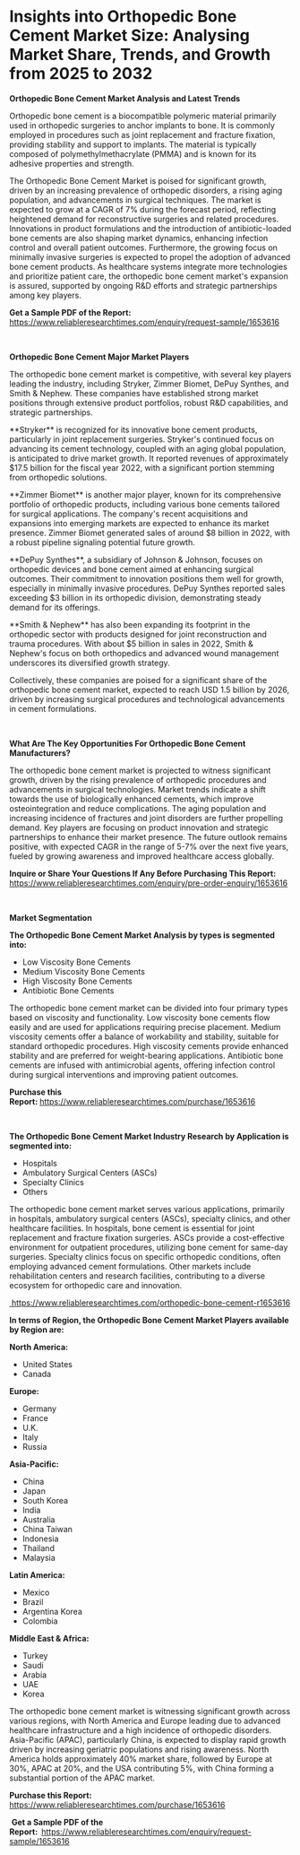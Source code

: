 <p><h1>Insights into Orthopedic Bone Cement Market Size: Analysing Market Share, Trends, and Growth from 2025 to 2032</h1></p><p><strong>Orthopedic Bone Cement Market Analysis and Latest Trends</strong></p>
<p><p>Orthopedic bone cement is a biocompatible polymeric material primarily used in orthopedic surgeries to anchor implants to bone. It is commonly employed in procedures such as joint replacement and fracture fixation, providing stability and support to implants. The material is typically composed of polymethylmethacrylate (PMMA) and is known for its adhesive properties and strength.</p><p>The Orthopedic Bone Cement Market is poised for significant growth, driven by an increasing prevalence of orthopedic disorders, a rising aging population, and advancements in surgical techniques. The market is expected to grow at a CAGR of 7% during the forecast period, reflecting heightened demand for reconstructive surgeries and related procedures. Innovations in product formulations and the introduction of antibiotic-loaded bone cements are also shaping market dynamics, enhancing infection control and overall patient outcomes. Furthermore, the growing focus on minimally invasive surgeries is expected to propel the adoption of advanced bone cement products. As healthcare systems integrate more technologies and prioritize patient care, the orthopedic bone cement market's expansion is assured, supported by ongoing R&D efforts and strategic partnerships among key players.</p></p>
<p><strong>Get a Sample PDF of the Report:&nbsp;</strong> <a href="https://www.reliableresearchtimes.com/enquiry/request-sample/1653616?utm_campaign=3103&utm_medium=2&utm_source=Github&utm_content=ia&utm_term=16042025&utm_id=orthopedic-bone-cement">https://www.reliableresearchtimes.com/enquiry/request-sample/1653616</a></p>
<p>&nbsp;</p>
<p><strong>Orthopedic Bone Cement Major Market Players</strong></p>
<p><p>The orthopedic bone cement market is competitive, with several key players leading the industry, including Stryker, Zimmer Biomet, DePuy Synthes, and Smith & Nephew. These companies have established strong market positions through extensive product portfolios, robust R&D capabilities, and strategic partnerships.</p><p>**Stryker** is recognized for its innovative bone cement products, particularly in joint replacement surgeries. Stryker's continued focus on advancing its cement technology, coupled with an aging global population, is anticipated to drive market growth. It reported revenues of approximately $17.5 billion for the fiscal year 2022, with a significant portion stemming from orthopedic solutions.</p><p>**Zimmer Biomet** is another major player, known for its comprehensive portfolio of orthopedic products, including various bone cements tailored for surgical applications. The company's recent acquisitions and expansions into emerging markets are expected to enhance its market presence. Zimmer Biomet generated sales of around $8 billion in 2022, with a robust pipeline signaling potential future growth.</p><p>**DePuy Synthes**, a subsidiary of Johnson & Johnson, focuses on orthopedic devices and bone cement aimed at enhancing surgical outcomes. Their commitment to innovation positions them well for growth, especially in minimally invasive procedures. DePuy Synthes reported sales exceeding $3 billion in its orthopedic division, demonstrating steady demand for its offerings.</p><p>**Smith & Nephew** has also been expanding its footprint in the orthopedic sector with products designed for joint reconstruction and trauma procedures. With about $5 billion in sales in 2022, Smith & Nephew's focus on both orthopedics and advanced wound management underscores its diversified growth strategy.</p><p>Collectively, these companies are poised for a significant share of the orthopedic bone cement market, expected to reach USD 1.5 billion by 2026, driven by increasing surgical procedures and technological advancements in cement formulations.</p></p>
<p>&nbsp;</p>
<p><strong>What Are The Key Opportunities For Orthopedic Bone Cement Manufacturers?</strong></p>
<p><p>The orthopedic bone cement market is projected to witness significant growth, driven by the rising prevalence of orthopedic procedures and advancements in surgical technologies. Market trends indicate a shift towards the use of biologically enhanced cements, which improve osteointegration and reduce complications. The aging population and increasing incidence of fractures and joint disorders are further propelling demand. Key players are focusing on product innovation and strategic partnerships to enhance their market presence. The future outlook remains positive, with expected CAGR in the range of 5-7% over the next five years, fueled by growing awareness and improved healthcare access globally.</p></p>
<p><strong>Inquire or Share Your Questions If Any Before Purchasing This Report:</strong> <a href="https://www.reliableresearchtimes.com/enquiry/pre-order-enquiry/1653616?utm_campaign=3103&utm_medium=2&utm_source=Github&utm_content=ia&utm_term=16042025&utm_id=orthopedic-bone-cement">https://www.reliableresearchtimes.com/enquiry/pre-order-enquiry/1653616</a></p>
<p>&nbsp;</p>
<p><strong>Market Segmentation</strong></p>
<p><strong>The Orthopedic Bone Cement Market Analysis by types is segmented into:</strong></p>
<p><ul><li>Low Viscosity Bone Cements</li><li>Medium Viscosity Bone Cements</li><li>High Viscosity Bone Cements</li><li>Antibiotic Bone Cements</li></ul></p>
<p><p>The orthopedic bone cement market can be divided into four primary types based on viscosity and functionality. Low viscosity bone cements flow easily and are used for applications requiring precise placement. Medium viscosity cements offer a balance of workability and stability, suitable for standard orthopedic procedures. High viscosity cements provide enhanced stability and are preferred for weight-bearing applications. Antibiotic bone cements are infused with antimicrobial agents, offering infection control during surgical interventions and improving patient outcomes.</p></p>
<p><strong>Purchase this Report:&nbsp;</strong><a href="https://www.reliableresearchtimes.com/purchase/1653616?utm_campaign=3103&utm_medium=2&utm_source=Github&utm_content=ia&utm_term=16042025&utm_id=orthopedic-bone-cement">https://www.reliableresearchtimes.com/purchase/1653616</a></p>
<p>&nbsp;</p>
<p><strong>The Orthopedic Bone Cement Market Industry Research by Application is segmented into:</strong></p>
<p><ul><li>Hospitals</li><li>Ambulatory Surgical Centers (ASCs)</li><li>Specialty Clinics</li><li>Others</li></ul></p>
<p><p>The orthopedic bone cement market serves various applications, primarily in hospitals, ambulatory surgical centers (ASCs), specialty clinics, and other healthcare facilities. In hospitals, bone cement is essential for joint replacement and fracture fixation surgeries. ASCs provide a cost-effective environment for outpatient procedures, utilizing bone cement for same-day surgeries. Specialty clinics focus on specific orthopedic conditions, often employing advanced cement formulations. Other markets include rehabilitation centers and research facilities, contributing to a diverse ecosystem for orthopedic care and innovation.</p></p>
<p><a href="https://www.reliableresearchtimes.com/orthopedic-bone-cement-r1653616?utm_campaign=3103&utm_medium=2&utm_source=Github&utm_content=ia&utm_term=16042025&utm_id=orthopedic-bone-cement">&nbsp;https://www.reliableresearchtimes.com/orthopedic-bone-cement-r1653616</a></p>
<p><strong>In terms of Region, the Orthopedic Bone Cement Market Players available by Region are:</strong></p>
<p>
    <p> <strong> North America: </strong>
        <ul>
            <li>United States</li>
            <li>Canada</li>
        </ul>
        </p> 
    <p> <strong> Europe: </strong>
        <ul>
            <li>Germany</li>
            <li>France</li>
            <li>U.K.</li>
            <li>Italy</li>
            <li>Russia</li>
        </ul>
        </p> 
    <p> <strong> Asia-Pacific: </strong>
        <ul>
            <li>China</li>
            <li>Japan</li>
            <li>South Korea</li>
            <li>India</li>
            <li>Australia</li>
            <li>China Taiwan</li>
            <li>Indonesia</li>
            <li>Thailand</li>
            <li>Malaysia</li>
        </ul>
        </p> 
    <p> <strong> Latin America: </strong>
        <ul>
            <li>Mexico</li>
            <li>Brazil</li>
            <li>Argentina Korea</li>
            <li>Colombia</li>
        </ul>
        </p> 
    <p> <strong> Middle East & Africa: </strong>
        <ul>
            <li>Turkey</li>
            <li>Saudi</li>
            <li>Arabia</li>
            <li>UAE</li>
            <li>Korea</li>
        </ul>
    </p>
    </p>
<p><p>The orthopedic bone cement market is witnessing significant growth across various regions, with North America and Europe leading due to advanced healthcare infrastructure and a high incidence of orthopedic disorders. Asia-Pacific (APAC), particularly China, is expected to display rapid growth driven by increasing geriatric populations and rising awareness. North America holds approximately 40% market share, followed by Europe at 30%, APAC at 20%, and the USA contributing 5%, with China forming a substantial portion of the APAC market.</p></p>
<p><strong>Purchase this Report: </strong><a href="https://www.reliableresearchtimes.com/purchase/1653616?utm_campaign=3103&utm_medium=2&utm_source=Github&utm_content=ia&utm_term=16042025&utm_id=orthopedic-bone-cement">https://www.reliableresearchtimes.com/purchase/1653616</a></p>
<p>&nbsp;<strong>Get a Sample PDF of the Report:&nbsp;&nbsp;</strong><a href="https://www.reliableresearchtimes.com/enquiry/request-sample/1653616?utm_campaign=3103&utm_medium=2&utm_source=Github&utm_content=ia&utm_term=16042025&utm_id=orthopedic-bone-cement">https://www.reliableresearchtimes.com/enquiry/request-sample/1653616</a></p>
<p><strong></strong></p>
<p><p></p><p></p><p></p></p>